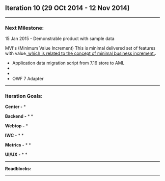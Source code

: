 ## Iteration 10 (29 OCt 2014 - 12 Nov 2014)

***

### Next Milestone:
15 Jan 2015 - Demonstrable product with sample data

MVI's (Minimum Value Increment) This is minimal delivered set of features with value[, which is related to the concept of minimal business increment.](http://www.netobjectives.com/minimal-business-increment).
* Application data migration script from 7.16 store to AML
* 
* 
* OWF 7 Adapter

***

### Iteration Goals:
**Center -**
* 

**Backend -**
* 
* 

**Webtop -**
* 

**IWC -**
* 
* 

**Metrics -**
* 
* 

**UI/UX -**
* 
* 


***

**Roadblocks:**

***
